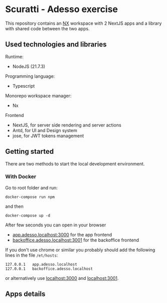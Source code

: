 # Scuratti - Adesso exercise

This repository contains an [NX](https://nx.dev/) workspace with 2 NextJS apps and a library with shared code between the two apps.

## Used technologies and libraries
Runtime:
- NodeJS (21.7.3)

Programming language:
- Typescript

Monorepo workspace manager:
- Nx

Frontend
- NextJS, for server side rendering and server actions
- Antd, for UI and Design system
- jose, for JWT tokens management

## Getting started
There are two methods to start the local development environment.

### With Docker
Go to root folder and run:
```
docker-compose run npm 
```
and then
```
docker-compose up -d
```
After few seconds you can open in your browser
- [app.adesso.localhost:3000](http://app.adesso.localhost:3000) for the app frontend
- [backoffice.adesso.localhost:3001](http://backoffice.adesso.localhost:3001) for the backoffice frontend

If you don't use chrome or similar you probably should add the following lines in the file `/et/hosts`:
```
127.0.0.1   app.adesso.localhost
127.0.0.1   backoffice.adesso.localhost
```
or alternatively use [localhost:3000](http://localhost:3000) and [localhost:3001](http://localhost:3001).

## Apps details

